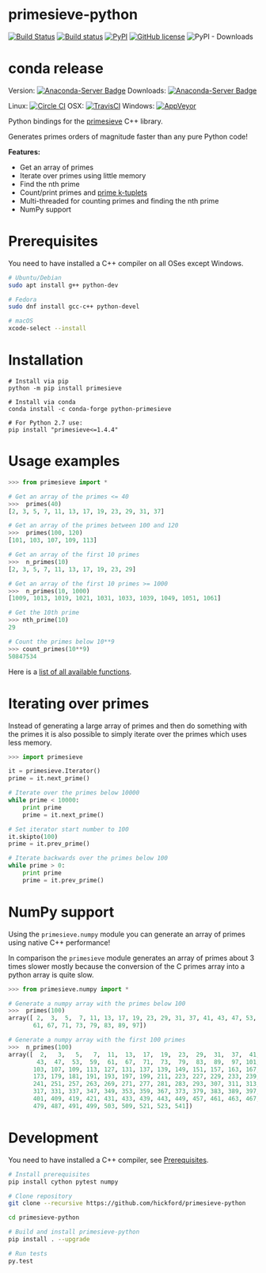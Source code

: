 # primesieve-python

[![Build Status](https://travis-ci.org/hickford/primesieve-python.svg?branch=master)](https://travis-ci.org/hickford/primesieve-python) [![Build status](https://ci.appveyor.com/api/projects/status/4chekgdj7bqx4ivt/branch/master?svg=true)](https://ci.appveyor.com/project/hickford/primesieve-python/branch/master) [![PyPI](https://img.shields.io/pypi/v/primesieve.svg)](https://pypi.python.org/pypi/primesieve) [![GitHub license](https://img.shields.io/badge/license-MIT-blue.svg)](https://github.com/hickford/primesieve-python/blob/master/LICENSE) ![PyPI - Downloads](https://img.shields.io/pypi/dm/primesieve)

conda release
====================
Version: [![Anaconda-Server Badge](https://anaconda.org/conda-forge/python-primesieve/badges/version.svg)](https://anaconda.org/conda-forge/python-primesieve)
Downloads: [![Anaconda-Server Badge](https://anaconda.org/conda-forge/python-primesieve/badges/downloads.svg)](https://anaconda.org/conda-forge/python-primesieve)

Linux: [![Circle CI](https://circleci.com/gh/conda-forge/python-primesieve-feedstock.svg?style=shield)](https://circleci.com/gh/conda-forge/python-primesieve-feedstock)
OSX: [![TravisCI](https://travis-ci.org/conda-forge/python-primesieve-feedstock.svg?branch=master)](https://travis-ci.org/conda-forge/python-primesieve-feedstock)
Windows: [![AppVeyor](https://ci.appveyor.com/api/projects/status/github/conda-forge/python-primesieve-feedstock?svg=True)](https://ci.appveyor.com/project/conda-forge/python-primesieve-feedstock/branch/master)


Python bindings for the [primesieve](https://github.com/kimwalisch/primesieve)
C++ library.

Generates primes orders of magnitude faster than any pure Python code!

**Features:**

* Get an array of primes
* Iterate over primes using little memory
* Find the nth prime
* Count/print primes and [prime k-tuplets](https://en.wikipedia.org/wiki/Prime_k-tuple)
* Multi-threaded for counting primes and finding the nth prime
* NumPy support

# Prerequisites

You need to have installed a C++ compiler on all OSes except Windows.

```bash
# Ubuntu/Debian
sudo apt install g++ python-dev

# Fedora
sudo dnf install gcc-c++ python-devel

# macOS
xcode-select --install
```

# Installation

```
# Install via pip
python -m pip install primesieve

# Install via conda
conda install -c conda-forge python-primesieve

# For Python 2.7 use:
pip install "primesieve<=1.4.4"
```

# Usage examples

```Python
>>> from primesieve import *

# Get an array of the primes <= 40
>>>  primes(40)
[2, 3, 5, 7, 11, 13, 17, 19, 23, 29, 31, 37]

# Get an array of the primes between 100 and 120
>>>  primes(100, 120)
[101, 103, 107, 109, 113]

# Get an array of the first 10 primes
>>>  n_primes(10)
[2, 3, 5, 7, 11, 13, 17, 19, 23, 29]

# Get an array of the first 10 primes >= 1000
>>>  n_primes(10, 1000)
[1009, 1013, 1019, 1021, 1031, 1033, 1039, 1049, 1051, 1061]

# Get the 10th prime
>>> nth_prime(10)
29

# Count the primes below 10**9
>>> count_primes(10**9)
50847534
```

Here is a [list of all available functions](primesieve/_primesieve.pyx).

# Iterating over primes

Instead of generating a large array of primes and then do something
with the primes it is also possible to simply iterate over the primes
which uses less memory.

```Python
>>> import primesieve

it = primesieve.Iterator()
prime = it.next_prime()

# Iterate over the primes below 10000
while prime < 10000:
    print prime
    prime = it.next_prime()

# Set iterator start number to 100
it.skipto(100)
prime = it.prev_prime()

# Iterate backwards over the primes below 100
while prime > 0:
    print prime
    prime = it.prev_prime()
```

# NumPy support

Using the ```primesieve.numpy``` module you can generate an array of
primes using native C++ performance!

In comparison the ```primesieve``` module generates an array of primes
about 3 times slower mostly because the conversion of the C primes
array into a python array is quite slow.

```Python
>>> from primesieve.numpy import *

# Generate a numpy array with the primes below 100
>>>  primes(100)
array([ 2,  3,  5,  7, 11, 13, 17, 19, 23, 29, 31, 37, 41, 43, 47, 53, 59,
       61, 67, 71, 73, 79, 83, 89, 97])

# Generate a numpy array with the first 100 primes
>>>  n_primes(100)
array([  2,   3,   5,   7,  11,  13,  17,  19,  23,  29,  31,  37,  41,
        43,  47,  53,  59,  61,  67,  71,  73,  79,  83,  89,  97, 101,
       103, 107, 109, 113, 127, 131, 137, 139, 149, 151, 157, 163, 167,
       173, 179, 181, 191, 193, 197, 199, 211, 223, 227, 229, 233, 239,
       241, 251, 257, 263, 269, 271, 277, 281, 283, 293, 307, 311, 313,
       317, 331, 337, 347, 349, 353, 359, 367, 373, 379, 383, 389, 397,
       401, 409, 419, 421, 431, 433, 439, 443, 449, 457, 461, 463, 467,
       479, 487, 491, 499, 503, 509, 521, 523, 541])
```

# Development

You need to have installed a C++ compiler, see [Prerequisites](#prerequisites).

```bash
# Install prerequisites
pip install cython pytest numpy

# Clone repository
git clone --recursive https://github.com/hickford/primesieve-python

cd primesieve-python

# Build and install primesieve-python
pip install . --upgrade

# Run tests
py.test
```

